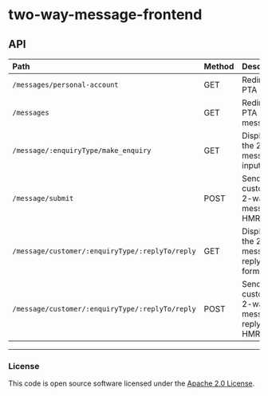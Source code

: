 
# two-way-message-frontend

## API
| Path                                                | Method | Description                                  |
|:----------------------------------------------------|:-------|----------------------------------------------|
| ```/messages/personal-account```                    | GET    | Redirect to PTA home                         |  
| ```/messages```                                     | GET    | Redirect to PTA messages                     |
| ```/message/:enquiryType/make_enquiry```            | GET    | Displays the 2-way message input form        |
| ```/message/submit```                               | POST   | Sends a customer 2-way message to HMRC       |
| ```/message/customer/:enquiryType/:replyTo/reply``` | GET    | Displays the 2-way message reply input form  | 
| ```/message/customer/:enquiryType/:replyTo/reply``` | POST   | Sends a customer 2-way message reply to HMRC |
--------------------------------------------------------------------------------------------------------------- 
 


### License

This code is open source software licensed under the [Apache 2.0 License]("http://www.apache.org/licenses/LICENSE-2.0.html").





